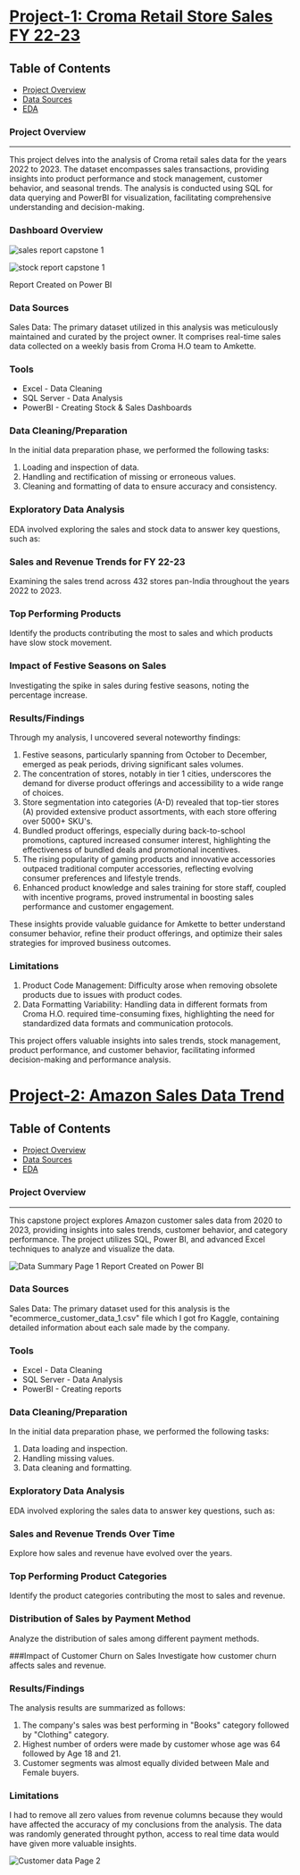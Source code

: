 # [Project-1: Croma Retail Store Sales FY 22-23](https://github.com/saadalican/Croma-Retail-Sales-Data-22-23)


## Table of Contents

- [Project Overview](#project-overview)
- [Data Sources](#data-sources)
- [EDA](#Exploratory-Data-Analysis)

### Project Overview
---

This project delves into the analysis of Croma retail sales data for the years 2022 to 2023. The dataset encompasses sales transactions, providing insights into product performance and stock management, customer behavior, and seasonal trends. The analysis is conducted using SQL for data querying and PowerBI for visualization, facilitating comprehensive understanding and decision-making.

### Dashboard Overview
![sales report capstone 1](https://github.com/saadalican/Data-Analytics-Projects/assets/166583244/887aec97-26d0-439d-9f37-9eef3f48ee36)

![stock report capstone 1](https://github.com/saadalican/Data-Analytics-Projects/assets/166583244/f5bab1b4-7439-4ad3-9fc5-d53fa2e1f298)

Report Created on Power BI

### Data Sources

Sales Data: The primary dataset utilized in this analysis was meticulously maintained and curated by the project owner. It comprises real-time sales data collected on a weekly basis from Croma H.O team to Amkette.


### Tools

- Excel - Data Cleaning
- SQL Server - Data Analysis
- PowerBI - Creating Stock & Sales Dashboards


### Data Cleaning/Preparation

In the initial data preparation phase, we performed the following tasks:
1. Loading and inspection of data.
2. Handling and rectification of missing or erroneous values.
3. Cleaning and formatting of data to ensure accuracy and consistency.

### Exploratory Data Analysis

EDA involved exploring the sales and stock data to answer key questions, such as:

### Sales and Revenue Trends for FY 22-23
Examining the sales trend across 432 stores pan-India throughout the years 2022 to 2023.

### Top Performing Products 
Identify the products contributing the most to sales and which products have slow stock movement.

### Impact of Festive Seasons on Sales
Investigating the spike in sales during festive seasons, noting the percentage increase.


### Results/Findings

Through my analysis, I uncovered several noteworthy findings:

1. Festive seasons, particularly spanning from October to December, emerged as peak periods, driving significant sales volumes.
2. The concentration of stores, notably in tier 1 cities, underscores the demand for diverse product offerings and accessibility to a wide range of choices.
3. Store segmentation into categories (A-D) revealed that top-tier stores (A) provided extensive product assortments, with each store offering over 5000+ SKU's.
4. Bundled product offerings, especially during back-to-school promotions, captured increased consumer interest, highlighting the effectiveness of bundled deals and promotional incentives.
6. The rising popularity of gaming products and innovative accessories outpaced traditional computer accessories, reflecting evolving consumer preferences and lifestyle trends.
7. Enhanced product knowledge and sales training for store staff, coupled with incentive programs, proved instrumental in boosting sales performance and customer engagement.

These insights provide valuable guidance for Amkette to better understand consumer behavior, refine their product offerings, and optimize their sales strategies for improved business outcomes.


### Limitations
1. Product Code Management: Difficulty arose when removing obsolete products due to issues with product codes.
2. Data Formatting Variability: Handling data in different formats from Croma H.O. required time-consuming fixes, highlighting the need for standardized data formats and communication protocols.

This project offers valuable insights into sales trends, stock management, product performance, and customer behavior, facilitating informed decision-making and performance analysis.




# [Project-2: Amazon Sales Data Trend](https://github.com/saadalican/Amazon-Sales-Data-Trend)

## Table of Contents

- [Project Overview](#project-overview)
- [Data Sources](#data-sources)
- [EDA](#Exploratory-Data-Analysis)

### Project Overview
---

This capstone project explores Amazon customer sales data from 2020 to 2023, providing insights into sales trends, customer behavior, and category performance. The project utilizes SQL, Power BI, and advanced Excel techniques to analyze and visualize the data.

![Data Summary Page 1](https://github.com/saadalican/Data-Analytics-Projects/assets/166583244/41c31e47-2745-4c3f-8396-ca4e2c3f3525)
Report Created on Power BI

### Data Sources

Sales Data: The primary dataset used for this analysis is the "ecommerce_customer_data_1.csv" file which I got fro Kaggle, containing detailed information about each sale made by the company.

### Tools

- Excel - Data Cleaning
- SQL Server - Data Analysis
- PowerBI - Creating reports


### Data Cleaning/Preparation

In the initial data preparation phase, we performed the following tasks:
1. Data loading and inspection.
2. Handling missing values.
3. Data cleaning and formatting.

### Exploratory Data Analysis

EDA involved exploring the sales data to answer key questions, such as:

### Sales and Revenue Trends Over Time
Explore how sales and revenue have evolved over the years.

### Top Performing Product Categories
Identify the product categories contributing the most to sales and revenue.

### Distribution of Sales by Payment Method
Analyze the distribution of sales among different payment methods.

###Impact of Customer Churn on Sales
Investigate how customer churn affects sales and revenue.


### Results/Findings

The analysis results are summarized as follows:
1. The company's sales was best performing in "Books" category followed by "Clothing" category.
2. Highest number of orders were made by customer whose age was 64 followed by Age 18 and 21.
3. Customer segments was almost equally divided between Male and Female buyers.


### Limitations

I had to remove all zero values from revenue columns because they would have affected the accuracy of my conclusions from the analysis. The data was randomly generated throught python, access to real time data would have given more valuable insights. 


![Customer data Page 2](https://github.com/saadalican/Data-Analytics-Projects/assets/166583244/8572d398-b7af-4fcb-9953-9338c8e0e4d8)
